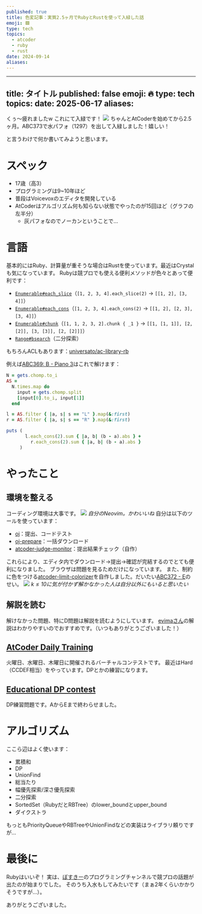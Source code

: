 ```yaml
---
published: true
title: 色変記事：実質2.5ヶ月でRubyとRustを使って入緑した話
emoji: 🟩
type: tech
topics:
  - atcoder
  - ruby
  - rust
date: 2024-09-14
aliases:
---
```

---
title: タイトル
published: false
emoji: 🔥
type: tech
topics: 
date: 2025-06-17
aliases:
---
くぅ～疲れましたw これにて入緑です！
![](https://storage.googleapis.com/zenn-user-upload/461986507b5c-20240928.jpeg)
ちゃんとAtCoderを始めてから2.5ヶ月。ABC373で水パフォ（1297）を出して入緑しました！嬉しい！

と言うわけで何か書いてみようと思います。
# スペック
- 17歳（高3）
- プログラミングは9~10年ほど
- 普段はVoicevoxのエディタを開発している
- AtCoderはアルゴリズム何も知らない状態でやったのが15回ほど（グラフの左半分）
	- 灰パフォなのでノーカンということで…
# 言語
基本的にはRuby、計算量が重そうな場合はRustを使っています。最近はCrystalも気になっています。
Rubyは競プロでも使える便利メソッドが色々とあって便利です：
- [`Enumerable#each_slice`](https://docs.ruby-lang.org/ja/latest/method/Enumerable/i/each_slice.html)（`[1, 2, 3, 4].each_slice(2)` -> `[[1, 2], [3, 4]]`）
- [`Enumerable#each_cons`](https://docs.ruby-lang.org/ja/latest/method/Enumerable/i/each_cons.html)（`[1, 2, 3, 4].each_cons(2)` -> `[[1, 2], [2, 3], [3, 4]]`）
- [`Enumerable#chunk`](https://docs.ruby-lang.org/ja/latest/method/Enumerable/i/chunk.html)（`[1, 1, 2, 3, 2].chunk { _1 }` -> `[[1, [1, 1]], [2, [2]], [3, [3]], [2, [2]]]`）
- [`Range#bsearch`](https://docs.ruby-lang.org/ja/latest/method/Range/i/bsearch.html)（二分探索）

もちろんACLもあります：[universato/ac-library-rb](https://github.com/universato/ac-library-rb)

例えば[ABC369: B - Piano 3](https://atcoder.jp/contests/abc369/tasks/abc369_b)はこれで解けます：
```rb
N = gets.chomp.to_i
AS =
  N.times.map do
    input = gets.chomp.split
    [input[0].to_i, input[1]]
  end

l = AS.filter { |a, s| s == "L" }.map(&:first)
r = AS.filter { |a, s| s == "R" }.map(&:first)

puts (
       l.each_cons(2).sum { |a, b| (b - a).abs } +
         r.each_cons(2).sum { |a, b| (b - a).abs }
     )
```
# やったこと
## 環境を整える
コーディング環境は大事です。
![](https://storage.googleapis.com/zenn-user-upload/79fab7ce580c-20240928.png)
*自分のNeovim。かわいいね*
自分は以下のツールを使っています：
- [oj](https://github.com/online-judge-tools/oj)：提出、コードテスト
- [oj-prepare](https://github.com/online-judge-tools/template-generator)：一括ダウンロード
- [atcoder-judge-monitor](https://github.com/sevenc-nanashi/atcoder-judge-monitor)：提出結果チェック（自作）

これらにより、エディタ内でダウンロード->提出->確認が完結するのでとても便利になりました。
ブラウザは問題を見るためだけになっています。
また、制約に色をつける[atcoder-limit-colorizer](https://github.com/sevenc-nanashi/atcoder-limit-colorizer)を自作しました。だいたい[ABC372 - E](https://atcoder.jp/contests/abc372/tasks/abc372_e)のせい。
![](https://storage.googleapis.com/zenn-user-upload/37e3282a19fd-20240928.jpeg)
*$k \leq 10$に気が付かず解かなかった人は自分以外にもいると思いたい*
## 解説を読む
解けなかった問題、特にD問題は解説を読むようにしています。
[evimaさん](https://youtube.com/@evimalab?si=0x4JYriiG2m4l929)の解説はわかりやすいのでおすすめです。（いつもありがとうございました！）
## [AtCoder Daily Training](https://atcoder.jp/contests/adt_top)
火曜日、水曜日、木曜日に開催されるバーチャルコンテストです。
最近はHard（CCDEF相当）をやっています。DPとかの練習になります。
## [Educational DP contest](https://atcoder.jp/contests/dp)
DP練習問題です。AからEまで終わらせました。
# アルゴリズム
ここら辺はよく使います：
- 累積和
- DP
- UnionFind
- 総当たり
- 幅優先探索/深さ優先探索
- 二分探索
- SortedSet（RubyだとRBTree）のlower_boundとupper_bound
- ダイクストラ

もっともPriorityQueueやRBTreeやUnionFindなどの実装はライブラリ頼りですが...
# 最後に
Rubyはいいぞ！
実は、[ぼすきー](https://voskey.icalo.net)のプログラミングチャンネルで競プロの話題が出たのが始まりでした。
そのうち入水もしてみたいです（まぁ2年くらいかかりそうですが…）。

ありがとうございました。